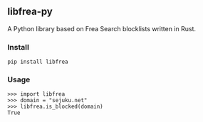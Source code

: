 ## libfrea-py
A Python library based on Frea Search blocklists written in Rust.

### Install
```
pip install libfrea
```

### Usage
```
>>> import libfrea
>>> domain = "sejuku.net"
>>> libfrea.is_blocked(domain)
True

```
